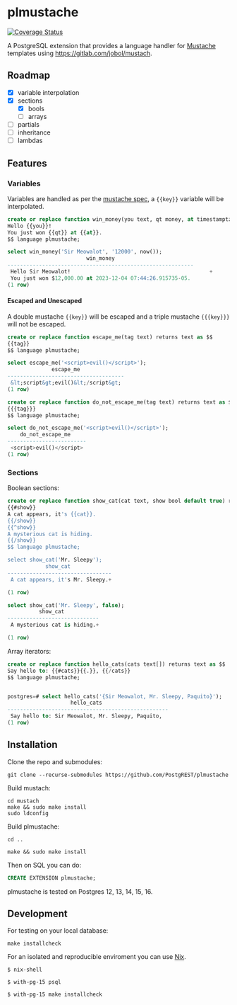 # plmustache

[![Coverage Status](https://coveralls.io/repos/github/PostgREST/plmustache/badge.svg?branch=cov)](https://coveralls.io/github/PostgREST/plmustache?branch=cov)

A PostgreSQL extension that provides a language handler for [Mustache](https://mustache.github.io/) templates using https://gitlab.com/jobol/mustach.

## Roadmap

- [x] variable interpolation
- [x] sections
  - [x] bools
  - [ ] arrays
- [ ] partials
- [ ] inheritance
- [ ] lambdas

## Features

### Variables

Variables are handled as per the [mustache spec](https://mustache.github.io/mustache.5.html), a `{{key}}` variable will be interpolated.

```sql
create or replace function win_money(you text, qt money, at timestamptz) returns text as $$
Hello {{you}}!
You just won {{qt}} at {{at}}.
$$ language plmustache;

select win_money('Sir Meowalot', '12000', now());
                         win_money
-----------------------------------------------------------
 Hello Sir Meowalot!                                            +
 You just won $12,000.00 at 2023-12-04 07:44:26.915735-05.
(1 row)
```

#### Escaped and Unescaped

A double mustache `{{key}}` will be escaped and a triple mustache `{{{key}}}` will not be escaped.

```sql
create or replace function escape_me(tag text) returns text as $$
{{tag}}
$$ language plmustache;

select escape_me('<script>evil()</script>');
              escape_me
-------------------------------------
 &lt;script&gt;evil()&lt;/script&gt;
(1 row)

create or replace function do_not_escape_me(tag text) returns text as $$
{{{tag}}}
$$ language plmustache;

select do_not_escape_me('<script>evil()</script>');
    do_not_escape_me
-------------------------
 <script>evil()</script>
(1 row)
```

### Sections

Boolean sections:

```sql
create or replace function show_cat(cat text, show bool default true) returns text as $$
{{#show}}
A cat appears, it's {{cat}}.
{{/show}}
{{^show}}
A mysterious cat is hiding.
{{/show}}
$$ language plmustache;

select show_cat('Mr. Sleepy');
            show_cat
---------------------------------
 A cat appears, it's Mr. Sleepy.+

(1 row)

select show_cat('Mr. Sleepy', false);
          show_cat
-----------------------------
 A mysterious cat is hiding.+

(1 row)
```

Array iterators:

```sql
create or replace function hello_cats(cats text[]) returns text as $$
Say hello to: {{#cats}}{{.}}, {{/cats}}
$$ language plmustache;


postgres=# select hello_cats('{Sir Meowalot, Mr. Sleepy, Paquito}');
                    hello_cats
---------------------------------------------------
 Say hello to: Sir Meowalot, Mr. Sleepy, Paquito,
(1 row)
```

## Installation

Clone the repo and submodules:

```
git clone --recurse-submodules https://github.com/PostgREST/plmustache
```

Build mustach:

```
cd mustach
make && sudo make install
sudo ldconfig
```

Build plmustache:

```
cd ..

make && sudo make install
```

Then on SQL you can do:

```sql
CREATE EXTENSION plmustache;
```

plmustache is tested on Postgres 12, 13, 14, 15, 16.

## Development

For testing on your local database:

```
make installcheck
```

For an isolated and reproducible enviroment you can use [Nix](https://nixos.org/download.html).

```
$ nix-shell

$ with-pg-15 psql

$ with-pg-15 make installcheck
```
